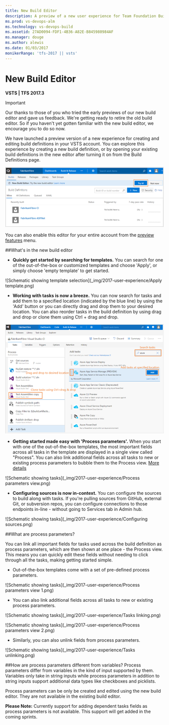 ```yaml
---
title: New Build Editor
description: A preview of a new user experience for Team Foundation Build (TFBuild) on VSTS
ms.prod: vs-devops-alm
ms.technology: vs-devops-build
ms.assetid: 27AD0094-FDF1-4B36-A82E-B845980984AF
ms.manager: douge
ms.author: alewis
ms.date: 01/03/2017
monikerRange: 'tfs-2017 || vsts'
---
```



# New Build Editor

**VSTS | TFS 2017.3**

> [!IMPORTANT]
>
> Our thanks to those of you who tried the early previews of our new build editor and gave us feedback. We're getting ready to retire the old build editor. So if you haven't yet gotten familiar with the new build editor, we encourage you to do so now.

We have launched a preview version of a new experience for creating and editing build definitions in your VSTS account. 
You can explore this experience by creating a new build definition, or by opening your existing build definitions in the new editor after turning it on 
from the Build Definitions page. 

 ![Schematic showing tasks](_img/2017-user-experience/Opt-in.png)
 
You can also enable this editor for your entire account from the [preview features](../../../collaborate/preview-features.md) menu. 

##What's in the new build editor
* **Quickly get started by searching for templates.** You can search for one of the out-of-the-box or customized templates and choose
'Apply', or simply choose 'empty template' to get started.

 ![Schematic showing template selection](_img/2017-user-experience/Apply template.png)


* **Working with tasks is now a breeze.** You can now search for tasks and add them to a specified location (indicated by the blue line) by using the 'Add' button or you can 
directly drag and drop them to your desired location. You can also reorder tasks in the build definition by using drag and drop or clone them using Ctrl + drag and drop.

 ![Schematic showing tasks](_img/2017-user-experience/Tasks.png)

* **Getting started made easy with 'Process parameters'.** When you start with one of the out-of-the-box templates, 
the most important fields across all tasks in the template are displayed in a single view called "Process". You can also link additional fields across all tasks to new or existing 
process parameters to bubble them to the Process view. [More details](#parameters)
 
 ![Schematic showing tasks](_img/2017-user-experience/Process parameters view.png)

*  **Configuring sources is now in-context.** 
You can configure the sources to build along with tasks. If you're pulling sources from GitHub, external
Git, or subversion repos, you can configure connections to those endpoints in-line - without going to Services tab in Admin hub.

 ![Schematic showing tasks](_img/2017-user-experience/Configuring sources.png)
 

<a name="parameters"></a>
##What are process parameters?

You can link all important fields for tasks used across the build definition as process parameters, which are then shown at one place - the Process view. 
This means you can quickly edit these fields without needing to click through all the tasks, making getting started simple. 
* Out-of-the-box templates come with a set of pre-defined process parameters. 

![Schematic showing tasks](_img/2017-user-experience/Process parameters view 1.png)

* You can also link additional fields across all tasks to new or existing process parameters. 

 ![Schematic showing tasks](_img/2017-user-experience/Tasks linking.png)
 
 ![Schematic showing tasks](_img/2017-user-experience/Process parameters view 2.png)
  
* Similarly, you can also unlink fields from process parameters.

 ![Schematic showing tasks](_img/2017-user-experience/Tasks unlinking.png)

##How are process parameters different from variables?
Process parameters differ from variables in the kind of input supported by them. Variables only take in string inputs while process parameters in addition to string inputs support 
additional data types like checkboxes and picklists. 

Process parameters can be only be created and edited using the new build editor. They are not available in the existing build editor.

**Please Note:** Currently support for adding dependent tasks fields as process parameters is not available. This support will get added in the coming sprints. 


